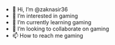 - 👋 Hi, I’m @zaknasir36
- 👀 I’m interested in gaming
- 🌱 I’m currently learning gaming
- 💞️ I’m looking to collaborate on gaming
- 📫 How to reach me gaming

<!---
zaknasir36/zaknasir36 is a ✨ special ✨ repository because its `README.md` (this file) appears on your GitHub profile.
You can click the Preview link to take a look at your changes.
--->

